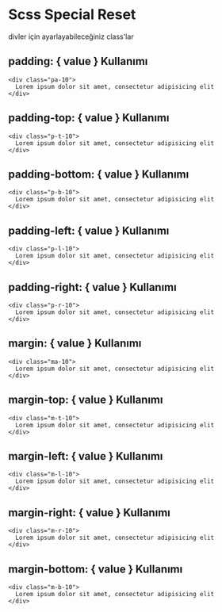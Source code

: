 Scss Special Reset
===================

divler için ayarlayabileceğiniz class'lar

## padding: { value } Kullanımı
```
<div class="pa-10">
  Lorem ipsum dolor sit amet, consectetur adipisicing elit
</div>
```

## padding-top: { value } Kullanımı
```
<div class="p-t-10">
  Lorem ipsum dolor sit amet, consectetur adipisicing elit
</div>
```

## padding-bottom: { value } Kullanımı
```
<div class="p-b-10">
  Lorem ipsum dolor sit amet, consectetur adipisicing elit
</div>
```

## padding-left: { value } Kullanımı
```
<div class="p-l-10">
  Lorem ipsum dolor sit amet, consectetur adipisicing elit
</div>
```

## padding-right: { value } Kullanımı
```
<div class="p-r-10">
  Lorem ipsum dolor sit amet, consectetur adipisicing elit
</div>
```

## margin: { value } Kullanımı
```
<div class="ma-10">
  Lorem ipsum dolor sit amet, consectetur adipisicing elit
</div>
```

## margin-top: { value } Kullanımı
```
<div class="m-t-10">
  Lorem ipsum dolor sit amet, consectetur adipisicing elit
</div>
```

## margin-left: { value } Kullanımı
```
<div class="m-l-10">
  Lorem ipsum dolor sit amet, consectetur adipisicing elit
</div>
```

## margin-right: { value } Kullanımı
```
<div class="m-r-10">
  Lorem ipsum dolor sit amet, consectetur adipisicing elit
</div>
```

## margin-bottom: { value } Kullanımı
```
<div class="m-b-10">
  Lorem ipsum dolor sit amet, consectetur adipisicing elit
</div>
```
